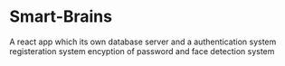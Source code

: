 # Smart-Brains
A react app which its own database server and a authentication system registeration system encyption of password and face detection system 
